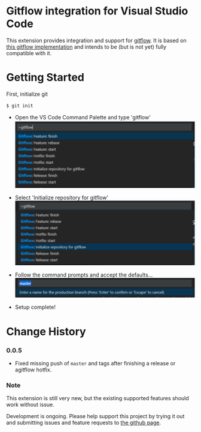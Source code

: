 # Gitflow integration for Visual Studio Code

This extension provides integration and support for [gitflow](http://nvie.com/posts/a-successful-git-branching-model/).
It is based on [this gitflow implementation](https://github.com/nvie/gitflow)
and intends to be (but is not yet) fully compatible with it.

# Getting Started
First, initialize git
```sh
$ git init
```
- Open the VS Code Command Palette and type 'gitflow'
![Alt text](res/gitflow.png)

- Select 'Initialize repository for gitflow'
![Alt text](res/step1.png)

- Follow the command prompts and accept the defaults...
![Alt text](res/defaults.png)

- Setup complete! 


# Change History

### 0.0.5

- Fixed missing push of ``master`` and tags after finishing a release or agitflow
  hotfix.

### Note

This extension is still very new, but the existing supported features should work
without issue.

Development is ongoing. Please help support this project by trying it out
and submitting issues and feature requests to [the github page](https://github.com/vector-of-bool/vscode-gitflow).